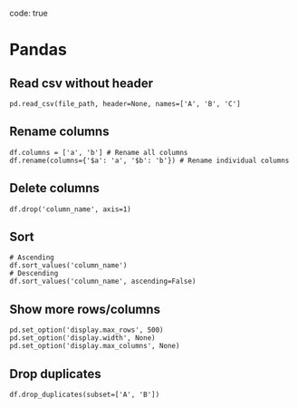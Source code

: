 code: true

# Pandas

## Read csv without header
```{.python}
pd.read_csv(file_path, header=None, names=['A', 'B', 'C']
```

## Rename columns

```{.python}
df.columns = ['a', 'b'] # Rename all columns
df.rename(columns={'$a': 'a', '$b': 'b'}) # Rename individual columns
```

## Delete columns

```{.python}
df.drop('column_name', axis=1)
```

## Sort

```{.python}
# Ascending
df.sort_values('column_name')
# Descending
df.sort_values('column_name', ascending=False)
```

## Show more rows/columns
```{.python}
pd.set_option('display.max_rows', 500)
pd.set_option('display.width', None)
pd.set_option('display.max_columns', None)
```

## Drop duplicates
```{.python}
df.drop_duplicates(subset=['A', 'B'])
```

